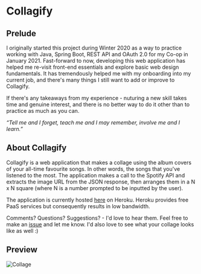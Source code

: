 # Collagify

## Prelude

I originally started this project during Winter 2020 as a way to practice working with Java, Spring Boot, REST API and OAuth 2.0 for my Co-op in January 2021. Fast-forward to now, developing this web application has helped me re-visit front-end essentials and explore basic web design fundamentals. It has tremendously helped me with my onboarding into my current job, and there's many things I still want to add or improve to Collagify. 

If there's any takeaways from my experience - nuturing a new skill takes time and genuine interest, and there is no better way to do it other than to practice as much as you can.

*“Tell me and I forget, teach me and I may remember, involve me and I learn.”*

## About Collagify

Collagify is a web application that makes a collage using the album covers of your all-time favourite songs. In other words, the songs that you've listened to the most. The application makes a call to the Spotify API and extracts the image URL from the JSON response, then arranges them in a N x N square (where N is a number prompted to be inputted by the user). 

The application is currently hosted [here](https://annas-plugin.herokuapp.com/) on Heroku. Heroku provides free PaaS services but consequently results in low bandwidth. 

Comments? Questions? Suggestions? - I'd love to hear them. Feel free to make an [issue](https://github.com/atangzer/spotify-plugin/issues/new) and let me know. I'd also love to see what your collage looks like as well :) 

## Preview 

![Collage](spotify-plugin/collages/collage.png) 
